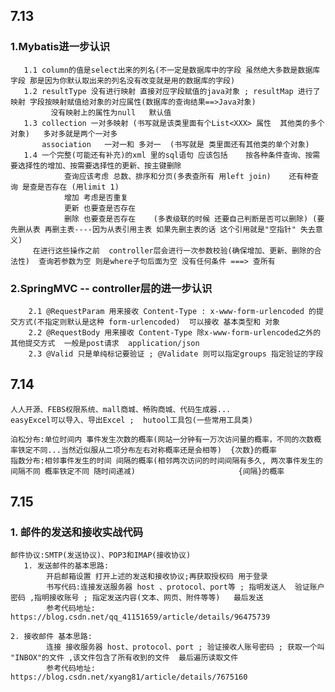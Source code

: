 ## 7.13
### 1.Mybatis进一步认识
       1.1 column的值是select出来的列名(不一定是数据库中的字段 虽然绝大多数是数据库字段 那是因为你默认取出来的列名没有改变就是用的数据库的字段)
       1.2 resultType 没有进行映射 直接对应字段赋值的java对象 ; resultMap 进行了映射 字段按映射赋值给对象的对应属性(数据库的查询结果==>Java对象)
             没有映射上的属性为null   默认值
       1.3 collection 一对多映射 (书写就是该类里面有个List<XXX> 属性  其他类的多个对象)   多对多就是两个一对多
           association   一对一和 多对一  (书写就是 类里面还有其他类的单个对象)
       1.4 一个完整(可能还有补充)的xml 里的sql语句 应该包括    按各种条件查询、按需要选择性的增加、按需要选择性的更新、按主键删除
                查询应该考虑 总数、排序和分页(多表查所有 用left join)    还有种查询 是查是否存在 (用limit 1)
                增加 考虑是否重复
                更新 也要查是否存在
                删除 也要查是否存在    (多表级联的时候 还要自己判断是否可以删除) (要先删从表 再删主表----因为从表引用主表 如果先删主表的话 这个引用就是"空指针" 失去意义)
         在进行这些操作之前  controller层会进行一次参数校验(确保增加、更新、删除的合法性)  查询若参数为空 则是where子句后面为空 没有任何条件 ===> 查所有
 
### 2.SpringMVC -- controller层的进一步认识
        2.1 @RequestParam 用来接收 Content-Type : x-www-form-urlencoded 的提交方式(不指定则默认是这种 form-urlencoded)  可以接收 基本类型和 对象
        2.2 @RequestBody 用来接收 Content-Type 除x-www-form-urlencoded之外的其他提交方式  一般是post请求  application/json 
        2.3 @Valid 只是单纯标记要验证 ; @Validate 则可以指定groups 指定验证的字段

## 7.14
    人人开源、FEBS权限系统、mall商城、畅购商城、代码生成器...
    easyExcel可以导入、导出Excel ;  hutool工具包(一些常用工具类)
    
    泊松分布:单位时间内 事件发生次数的概率(网站一分钟有一万次访问量的概率，不同的次数概率铁定不同...当然近似服从二项分布左右对称概率还是会相等)  {次数}的概率
    指数分布:相邻事件发生的时间 间隔的概率(相邻两次访问的时间间隔有多久, 两次事件发生的间隔不同 概率铁定不同 随时间递减)                       {间隔}的概率

## 7.15
### 1. 邮件的发送和接收实战代码
    邮件协议:SMTP(发送协议)、POP3和IMAP(接收协议)
       1. 发送邮件的基本思路:
            开启邮箱设置 打开上述的发送和接收协议;再获取授权码 用于登录
            书写代码:连接发送服务器 host 、protocol、port等 ; 指明发送人  验证账户密码 ,指明接收账号 ; 指定发送内容(文本、网页、附件等等)   最后发送
            参考代码地址:   https://blog.csdn.net/qq_41151659/article/details/96475739
          
    2. 接收邮件 基本思路:
            连接 接收服务器 host、protocol、port ; 验证接收人账号密码 ; 获取一个叫 "INBOX"的文件 ,该文件包含了所有收到的文件  最后遍历读取文件
            参考代码地址:   https://blog.csdn.net/xyang81/article/details/7675160
